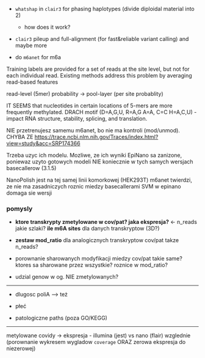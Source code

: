 - `whatshap` in `clair3` for phasing haplotypes (divide diploidal material into 2)
	- how does it work?
- `clair3` pileup and full-alignment (for fast&reliable variant calling)
	and maybe more

- do `m6anet` for m6a



Training labels are provided for a set of reads at the site level, but not for each individual read.
Existing methods address this problem by averaging read-based features

read-level (5mer) probability -> pool-layer (per site probablity)

IT SEEMS that nucleotides in certain locations of 5-mers are more frequently methylated.
DRACH motif (D=A,G,U, R=A,G A=A, C=C H=A,C,U) - impact RNA structure, stability, splicing, and translation.

NIE przetrenujesz samemu m6anet, bo nie ma kontroli (mod/unmod).
CHYBA ZE https://trace.ncbi.nlm.nih.gov/Traces/index.html?view=study&acc=SRP174366

Trzeba uzyc ich modelu.
Mozliwe, ze ich wyniki EpiNano sa zanizone, poniewaz uzyto gotowych modeli NIE koniecznie w tych samych wersjach basecallerow (3.1.5)

NanoPolish jest na tej samej linii komorkowej (HEK293T)
m6anet twierdzi, ze nie ma zasadniczych roznic miedzy basecallerami
SVM w epinano domaga sie wersji 


### pomysly

- **ktore transkrypty zmetylowane w cov/pat?
	jaka ekspresja?**    <- n_reads
	jakie szlaki?
	**ile m6A sites** dla danych transkryptow (3D?)

- **zestaw mod_ratio** dla analogicznych transkryptow cov/pat
	takze n_reads?

- porownanie sharowanych modyfikacji miedzy cov/pat
	takie same?
	ktores sa sharowane przez wszystkie?
	roznice w mod_ratio?

- udzial genow w og. NIE zmetylowanych?

****

- dlugosc poliA --> też
- płeć

- patologiczne paths (poza GO/KEGG)

***

metylowane covidy -> ekspresja - illumina (jest) vs nano (flair) wzglednie
	(porownanie wykresem wygladow `coverage` ORAZ zerowa ekspresja do niezerowej)